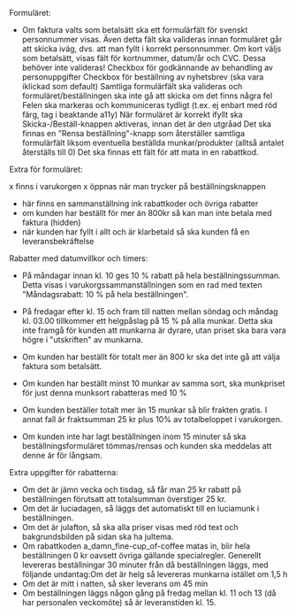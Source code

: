 Formuläret:

- Om faktura valts som betalsätt ska ett formulärfält för svenskt personnummer visas. Även detta fält ska valideras innan formuläret går att skicka iväg, dvs. att man fyllt i korrekt personnummer.
  Om kort väljs som betalsätt, visas fält för kortnummer, datum/år och CVC. Dessa behöver inte valideras!
  Checkbox för godkännande av behandling av personuppgifter
  Checkbox för beställning av nyhetsbrev (ska vara iklickad som default)
  Samtliga formulärfält ska valideras och formuläret/beställningen ska inte gå att skicka om det finns några fel
  Felen ska markeras och kommuniceras tydligt (t.ex. ej enbart med röd färg, tag i beaktande a11y)
  När formuläret är korrekt ifyllt ska Skicka-/Beställ-knappen aktiveras, innan det är den utgråad
  Det ska finnas en "Rensa beställning"-knapp som återställer samtliga formulärfält liksom eventuella beställda munkar/produkter (alltså antalet återställs till 0)
  Det ska finnas ett fält för att mata in en rabattkod.

Extra för formuläret:

x finns i varukorgen
x öppnas när man trycker på beställningsknappen

- här finns en sammanställning ink rabattkoder och övriga rabatter
- om kunden har beställt för mer än 800kr så kan man inte betala med faktura (hidden)
- när kunden har fyllt i allt och är klarbetald så ska kunden få en leveransbekräftelse

Rabatter med datumvillkor och timers:

- På måndagar innan kl. 10 ges 10 % rabatt på hela beställningssumman. Detta visas i varukorgssammanställningen som en rad med texten "Måndagsrabatt: 10 % på hela beställningen".

- På fredagar efter kl. 15 och fram till natten mellan söndag och måndag kl. 03.00 tillkommer ett helgpåslag på 15 % på alla munkar. Detta ska inte framgå för kunden att munkarna är dyrare, utan priset ska bara vara högre i "utskriften" av munkarna.

- Om kunden har beställt för totalt mer än 800 kr ska det inte gå att välja faktura som betalsätt.

- Om kunden har beställt minst 10 munkar av samma sort, ska munkpriset för just denna munksort rabatteras med 10 %

- Om kunden beställer totalt mer än 15 munkar så blir frakten gratis. I annat fall är fraktsumman 25 kr plus 10% av totalbeloppet i varukorgen.

- Om kunden inte har lagt beställningen inom 15 minuter så ska beställningsformuläret tömmas/rensas och kunden ska meddelas att denne är för långsam.

Extra uppgifter för rabatterna:

- Om det är jämn vecka och tisdag, så får man 25 kr rabatt på beställningen förutsatt att totalsumman överstiger 25 kr.
- Om det är luciadagen, så läggs det automatiskt till en luciamunk i beställningen.
- Om det är julafton, så ska alla priser visas med röd text och bakgrundsbilden på sidan ska ha jultema.
- Om rabattkoden a_damn_fine-cup_of-coffee matas in, blir hela beställningen 0 kr oavsett övriga gällande specialregler.
  Generellt levereras beställningar 30 minuter från då beställningen läggs, med följande undantag:Om det är helg så levereras munkarna istället om 1,5 h
- Om det är mitt i natten, så sker leverans om 45 min
- Om beställningen läggs någon gång på fredag mellan kl. 11 och 13 (då har personalen veckomöte) så är leveranstiden kl. 15.
